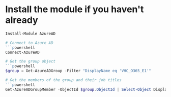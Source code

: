 # Install the module if you haven't already
```powershell
Install-Module AzureAD

# Connect to Azure AD
```powershell
Connect-AzureAD

# Get the group object
```powershell
$group = Get-AzureADGroup -Filter "DisplayName eq 'VHC_O365_E1'"

# Get the members of the group and their job titles
```powershell
Get-AzureADGroupMember -ObjectId $group.ObjectId | Select-Object DisplayName, JobTitle